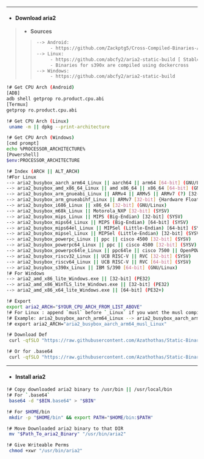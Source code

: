 
---
- #### Download aria2
> - **Sources**
> > ```bash
> > --> Android:
> >      - https://github.com/Zackptg5/Cross-Compiled-Binaries-Android/tree/master/aria2
> > --> Linux:
> >      - https://github.com/abcfy2/aria2-static-build [ Stable Releases + Latest Preleases ]
> >      - Binaries for s390x are compiled using dockercross
> > --> Windows:
> >      - https://github.com/abcfy2/aria2-static-build
> > ```
> > 
```bash
!# Get CPU Arch (Android)
[ADB]
adb shell getprop ro.product.cpu.abi
[Termux]
getprop ro.product.cpu.abi

!# Get CPU Arch (Linux)
 uname -m || dpkg --print-architecture

!# Get CPU Arch (Windows)
[cmd prompt]
echo %PROCESSOR_ARCHITECTURE%
[Powershell]
$env:PROCESSOR_ARCHITECTURE

!# Index (ARCH || ALT_ARCH) 
!#For Linux
--> aria2_busybox_aarch_arm64_Linux || aarch64 || arm64 [64-bit] (GNU/Linux)
--> aria2_busybox_amd_x86_64_Linux || amd x86_64 || x86_64 [64-bit] (GNU/Linux)
--> aria2_busybox_arm_gnueabi_Linux || ARMv4 || ARMv5 || ARMv7 (?) [32-bit] {Hardware Floating-Point Unit (FPU) support : NO}
--> aria2_busybox_arm_gnueabihf_Linux || ARMv7 [32-bit] {Hardware Floating-Point Unit (FPU) support : YES}
--> aria2_busybox_i686_Linux || x86_64 [32-bit] (GNU/Linux)
--> aria2_busybox_m68k_Linux || Motorola_NXP [32-bit] (SYSV)
--> aria2_busybox_mips_Linux || MIPS (Big-Endian) [32-bit] (SYSV)
--> aria2_busybox_mips64_Linux || MIPS (Big-Endian) [64-bit] (SYSV)
--> aria2_busybox_mips64el_Linux || MIPSel (Little-Endian) [64-bit] (SYSV)
--> aria2_busybox_mipsel_Linux || MIPSel (Little-Endian) [32-bit] (SYSV)
--> aria2_busybox_powerpc_Linux || ppc || cisco 4500 [32-bit] (SYSV)
--> aria2_busybox_powerpc64_Linux || ppc || cisco 4500 [32-bit] (SYSV)
--> aria2_busybox_powerpc64le_Linux || ppc64le || cisco 7500 || OpenPOWER ELF V2 ABI (Little-Endian) [64-bit] (GNU/Linux)
--> aria2_busybox_riscv32_Linux || UCB RISC-V || RVC [32-bit] (SYSV)
--> aria2_busybox_riscv64_Linux || UCB RISC-V || RVC [64-bit] (SYSV)
--> aria2_busybox_s390x_Linux || IBM S/390 [64-bit] (GNU/Linux) 
!# For Windows
--> aria2_amd_x86_lite_Windows.exe || [32-bit] (PE32)
--> aria2_amd_x86_WinTLS_lite_Windows.exe || [32-bit] (PE32)
--> aria2_amd_x86_x64_lite_Windows.exe || [64-bit] (PE32+) 

!# Export
export aria2_ARCH="$YOUR_CPU_ARCH_FROM_LIST_ABOVE"
!# For Linux : append `musl` before `_Linux` if you want the musl compiled binaries
!# Example: aria2_busybox_aarch_arm64_Linux --> aria2_busybox_aarch_arm64_musl_Linux
!# export aria2_ARCH="aria2_busybox_aarch_arm64_musl_Linux"

!# Download Def
 curl -qfSLO "https://raw.githubusercontent.com/Azathothas/Static-Binaries/main/aria2/$aria2_ARCH"

!# Or for .base64
 curl -qfSLO "https://raw.githubusercontent.com/Azathothas/Static-Binaries/main/aria2/$aria2_ARCH.base64"

```
---
- #### Install aria2
```bash
!# Copy downloaded aria2 binary to /usr/bin || /usr/local/bin
!# For `.base64`
 base64 -d "$BIN.base64" > "$BIN"

!# For $HOME/bin
 mkdir -p "$HOME/bin" && export PATH="$HOME/bin:$PATH"

!# Move Downloaded aria2 binary to that DIR
 mv "$Path_To_aria2_Binary" "/usr/bin/aria2"

!# Give Writeable Perms
 chmod +xwr "/usr/bin/aria2"

```



